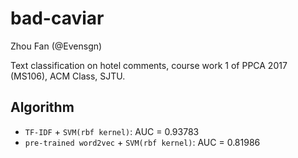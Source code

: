 # bad-caviar
Zhou Fan (@Evensgn)

Text classification on hotel comments, course work 1 of PPCA 2017 (MS106), ACM Class, SJTU.

## Algorithm
* `TF-IDF` + `SVM(rbf kernel)`: AUC = 0.93783
* `pre-trained word2vec` + `SVM(rbf kernel)`: AUC = 0.81986
